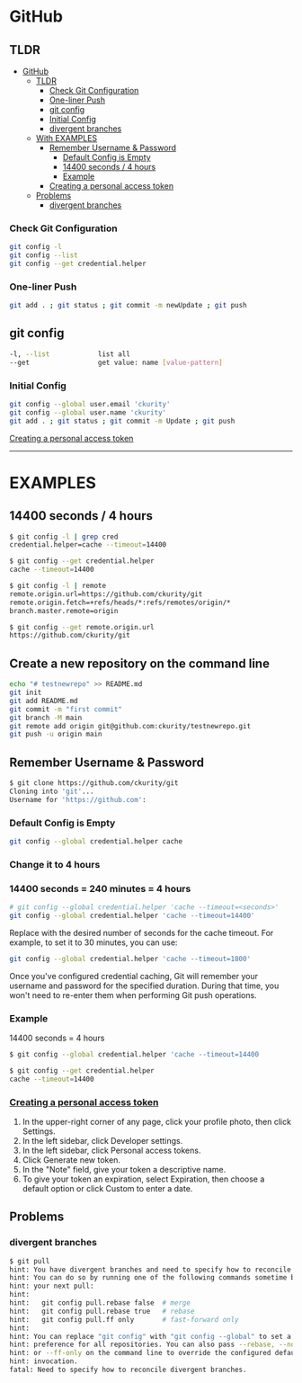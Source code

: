 # GitHub

## TLDR

- [GitHub](#github)
    - [TLDR](#tldr)
        - [Check Git Configuration](#check-git-configuration)
        - [One-liner Push](#one-liner-push)
        - [git config](#git-config)
        - [Initial Config](#initial-config)
        - [divergent branches](#divergent-branches)
    - [With EXAMPLES](#examples)
        - [Remember Username & Password](#remember-username--password)
            - [Default Config is Empty](#default-config-is-empty)
            - [14400 seconds / 4 hours](#14400-seconds--240-minutes--4-hours)
            - [Example](#example)
        - [Creating a personal access token](#creating-a-personal-access-token)
    - [Problems](#problems)
        - [divergent branches](#divergent-branches)

### Check Git Configuration
```sh
git config -l
git config --list
git config --get credential.helper
```

### One-liner Push
```sh
git add . ; git status ; git commit -m newUpdate ; git push
```

## git config
```sh
-l, --list            list all
--get                 get value: name [value-pattern]
```

### Initial Config
```sh
git config --global user.email 'ckurity'
git config --global user.name 'ckurity'
git add . ; git status ; git commit -m Update ; git push
```

[Creating a personal access token](#creating-a-personal-access-token)

-----------------------------------------

# EXAMPLES

## 14400 seconds / 4 hours
```sh
$ git config -l | grep cred
credential.helper=cache --timeout=14400

$ git config --get credential.helper
cache --timeout=14400

$ git config -l | remote
remote.origin.url=https://github.com/ckurity/git
remote.origin.fetch=+refs/heads/*:refs/remotes/origin/*
branch.master.remote=origin

$ git config --get remote.origin.url 
https://github.com/ckurity/git
```

## Create a new repository on the command line
```sh
echo "# testnewrepo" >> README.md
git init
git add README.md
git commit -m "first commit"
git branch -M main
git remote add origin git@github.com:ckurity/testnewrepo.git
git push -u origin main
```

## Remember Username & Password
```sh
$ git clone https://github.com/ckurity/git
Cloning into 'git'...
Username for 'https://github.com':
```

### Default Config is Empty
```sh
git config --global credential.helper cache
```

### Change it to 4 hours
### 14400 seconds = 240 minutes = 4 hours
```sh
# git config --global credential.helper 'cache --timeout=<seconds>'
git config --global credential.helper 'cache --timeout=14400'
```

Replace <seconds> with the desired number of seconds for the cache timeout. For example, to set it to 30 minutes, you can use:
```sh
git config --global credential.helper 'cache --timeout=1800'
```

Once you've configured credential caching, Git will remember your username and password for the specified duration. During that time, you won't need to re-enter them when performing Git push operations.

### Example
14400 seconds = 4 hours
```sh
$ git config --global credential.helper 'cache --timeout=14400
```

```sh
$ git config --get credential.helper
cache --timeout=14400
```

### [Creating a personal access token](https://docs.github.com/en/enterprise-server@3.6/authentication/keeping-your-account-and-data-secure/managing-your-personal-access-tokens)

1. In the upper-right corner of any page, click your profile photo, then click Settings.
2. In the left sidebar, click  Developer settings.
3. In the left sidebar, click Personal access tokens.
4. Click Generate new token.
5. In the "Note" field, give your token a descriptive name.
6. To give your token an expiration, select Expiration, then choose a default option or click Custom to enter a date.

## Problems

### divergent branches
```sh
$ git pull                                             
hint: You have divergent branches and need to specify how to reconcile them.
hint: You can do so by running one of the following commands sometime before                                                         
hint: your next pull:                                                                                                                
hint: 
hint:   git config pull.rebase false  # merge
hint:   git config pull.rebase true   # rebase
hint:   git config pull.ff only       # fast-forward only
hint: 
hint: You can replace "git config" with "git config --global" to set a default
hint: preference for all repositories. You can also pass --rebase, --no-rebase,
hint: or --ff-only on the command line to override the configured default per
hint: invocation.
fatal: Need to specify how to reconcile divergent branches.
```